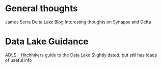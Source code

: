 # General thoughts

[James Serra Delta Lake Blog](https://www.jamesserra.com/archive/2022/03/azure-synapse-and-delta-lake/)
Interesting thoughts on Synapse and Delta


# Data Lake Guidance

[ADLS - Hitchhikers guide to the Data Lake](https://github.com/rukmani-msft/adlsguidancedoc/blob/master/Hitchhikers_Guide_to_the_Datalake.md)
Slightly dated, but still has loads of useful info

